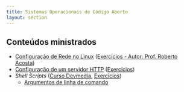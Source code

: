```yaml
---
title: Sistemas Operacionais de Código Aberto
layout: section
---
```


## Conteúdos ministrados

* [Configuração de Rede no Linux](linux-net) ([Exercícios - Autor: Prof. Roberto Acosta](/files/senai/soca/exercicios_aula_11.pdf))
* [Configuração de um servidor HTTP](linux-httpd) ([Exercícios](/files/senai/soca/exercicios_aula_13.pdf))
* _Shell Scripts_ ([Curso Devmedia](https://www.devmedia.com.br/introducao-ao-shell-script-no-linux/25778), [Exercícios](/files/senai/soca/exercicios_aula_14.pdf))
    * [Argumentos de linha de comando](/tools/shellscript/bash-getopts)
